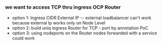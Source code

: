 # 

### we want to access TCP thru ingress OCP Router
 - option 1: Ingress CIDR External IP -- external loadbalancer
   can't work because external Ip works only on Node Level
 - option 2: build uniq ingress Router for TCP - port by annotation
   PoC
 - option 3: using nodeports on the Router nodes forwarded with a service
   could work
